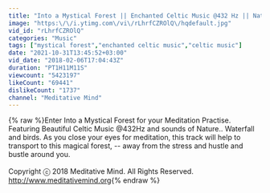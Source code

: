 ```yaml
---
title: "Into a Mystical Forest || Enchanted Celtic Music @432 Hz || Nature Sounds || Magical Forest Music"
image: "https:\/\/i.ytimg.com\/vi\/rLhrfCZROlQ\/hqdefault.jpg"
vid_id: "rLhrfCZROlQ"
categories: "Music"
tags: ["mystical forest","enchanted celtic music","celtic music"]
date: "2021-10-31T13:45:52+03:00"
vid_date: "2018-02-06T17:04:43Z"
duration: "PT1H11M11S"
viewcount: "5423197"
likeCount: "69441"
dislikeCount: "1737"
channel: "Meditative Mind"
---
```

{% raw %}Enter Into a Mystical Forest for your Meditation Practise. Featuring Beautiful Celtic Music @432Hz and sounds of Nature.. Waterfall and birds. As you close your eyes for meditation, this track will help to transport to this magical forest, -- away from the stress and hustle and bustle around you. <br /><br />Copyright ⓒ 2018 Meditative Mind. All Rights Reserved.<br /><a rel="nofollow" target="blank" href="http://www.meditativemind.org">http://www.meditativemind.org</a>{% endraw %}
